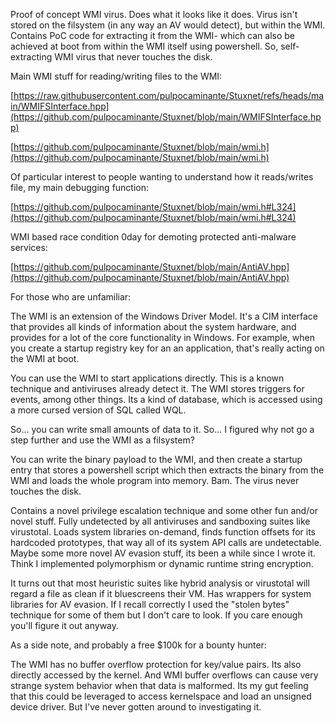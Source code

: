 Proof of concept WMI virus. Does what it looks like it does. Virus isn't stored on the filsystem (in any way an AV would detect), but within the WMI. Contains PoC code for extracting it from the WMI- which can also be achieved at boot from within the WMI itself using powershell. So, self-extracting WMI virus that never touches the disk.

Main WMI stuff for reading/writing files to the WMI:

[https://raw.githubusercontent.com/pulpocaminante/Stuxnet/refs/heads/main/WMIFSInterface.hpp](https://github.com/pulpocaminante/Stuxnet/blob/main/WMIFSInterface.hpp) 

[https://github.com/pulpocaminante/Stuxnet/blob/main/wmi.h](https://github.com/pulpocaminante/Stuxnet/blob/main/wmi.h)

Of particular interest to people wanting to understand how it reads/writes file, my main debugging function:

[https://github.com/pulpocaminante/Stuxnet/blob/main/wmi.h#L324](https://github.com/pulpocaminante/Stuxnet/blob/main/wmi.h#L324)

WMI based race condition 0day for demoting protected anti-malware services:

[https://github.com/pulpocaminante/Stuxnet/blob/main/AntiAV.hpp](https://github.com/pulpocaminante/Stuxnet/blob/main/AntiAV.hpp)

For those who are unfamiliar:

The WMI is an extension of the Windows Driver Model. It's a CIM interface that provides all kinds of information about the system hardware, and provides for a lot of the core functionality in Windows. For example, when you create a startup registry key for an an application, that's really acting on the WMI at boot.

You can use the WMI to start applications directly. This is a known technique and antiviruses already detect it. The WMI stores triggers for events, among other things. Its a kind of database, which is accessed using a more cursed version of SQL called WQL.

So... you can write small amounts of data to it. So... I figured why not go a step further and use the WMI as a filsystem?

You can write the binary payload to the WMI, and then create a startup entry that stores a powershell script which then extracts the binary from the WMI and loads the whole program into memory. Bam. The virus never touches the disk.

Contains a novel privilege escalation technique and some other fun and/or novel stuff. Fully undetected by all antiviruses and sandboxing suites like virustotal. Loads system libraries on-demand, finds function offsets for its hardcoded prototypes, that way all of its system API calls are undetectable. Maybe some more novel AV evasion stuff, its been a while since I wrote it. Think I implemented polymorphism or dynamic runtime string encryption.

It turns out that most heuristic suites like hybrid analysis or virustotal will regard a file as clean if it bluescreens their VM. Has wrappers for system libraries for AV evasion. If I recall correctly I used the "stolen bytes" technique for some of them but I don't care to look. If you care enough you'll figure it out anyway.

As a side note, and probably a free $100k for a bounty hunter:

The WMI has no buffer overflow protection for key/value pairs. Its also directly accessed by the kernel. And WMI buffer overflows can cause very strange system behavior when that data is malformed. Its my gut feeling that this could be leveraged to access kernelspace and load an unsigned device driver. But I've never gotten around to investigating it. 
